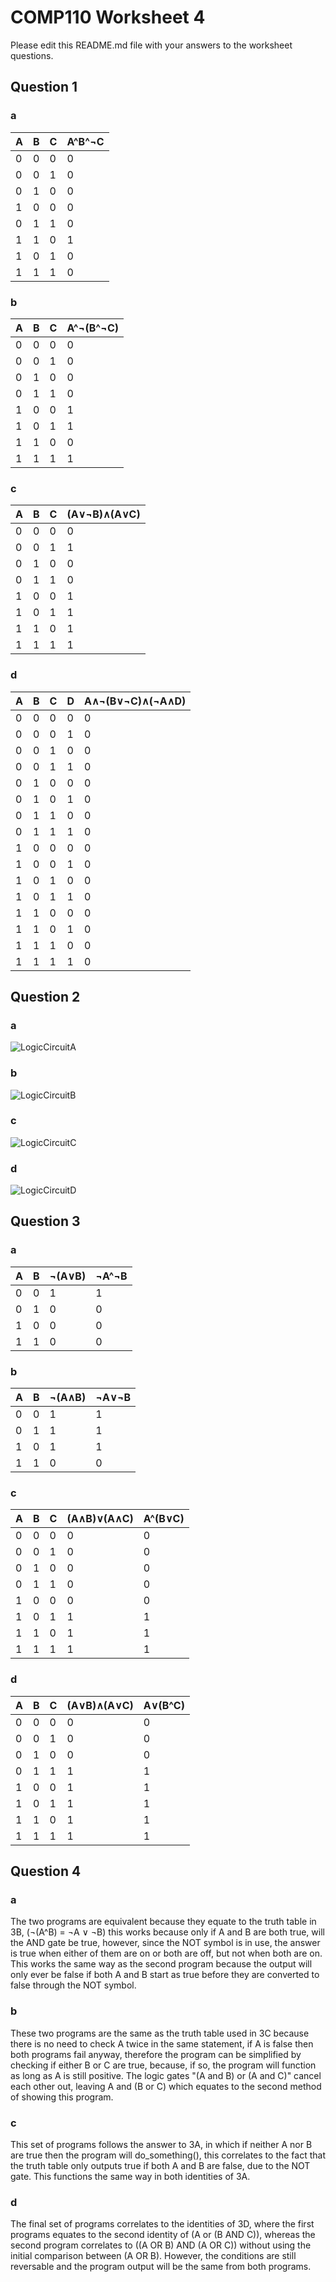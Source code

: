# COMP110 Worksheet 4

Please edit this README.md file with your answers to the worksheet questions.

## Question 1

### a
| A | B | C | A^B^¬C |
|---|---|---|--------|
| 0 | 0 | 0 | 0      |
| 0 | 0 | 1 | 0      |
| 0 | 1 | 0 | 0      |
| 1 | 0 | 0 | 0      |
| 0 | 1 | 1 | 0      |
| 1 | 1 | 0 | 1      |
| 1 | 0 | 1 | 0      |
| 1 | 1 | 1 | 0      |


### b
| A | B | C | A^¬(B^¬C) |
|---|---|---|-----------|
| 0 | 0 | 0 | 0         |
| 0 | 0 | 1 | 0         |
| 0 | 1 | 0 | 0         |
| 0 | 1 | 1 | 0         |
| 1 | 0 | 0 | 1         |
| 1 | 0 | 1 | 1         |
| 1 | 1 | 0 | 0         |
| 1 | 1 | 1 | 1         |


### c
| A | B | C | (A∨¬B)∧(A∨C) |
|---|---|---|--------------|
| 0 | 0 | 0 | 0            |
| 0 | 0 | 1 | 1            |
| 0 | 1 | 0 | 0            |
| 0 | 1 | 1 | 0            |
| 1 | 0 | 0 | 1            |
| 1 | 0 | 1 | 1            |
| 1 | 1 | 0 | 1            |
| 1 | 1 | 1 | 1            |


### d
| A | B | C | D | A∧¬(B∨¬C)∧(¬A∧D) |
|---|---|---|---|------------------|
| 0 | 0 | 0 | 0 | 0                |
| 0 | 0 | 0 | 1 | 0                |
| 0 | 0 | 1 | 0 | 0                |
| 0 | 0 | 1 | 1 | 0                |
| 0 | 1 | 0 | 0 | 0                |
| 0 | 1 | 0 | 1 | 0                |
| 0 | 1 | 1 | 0 | 0                |
| 0 | 1 | 1 | 1 | 0                |
| 1 | 0 | 0 | 0 | 0                |
| 1 | 0 | 0 | 1 | 0                |
| 1 | 0 | 1 | 0 | 0                |
| 1 | 0 | 1 | 1 | 0                |
| 1 | 1 | 0 | 0 | 0                |
| 1 | 1 | 0 | 1 | 0                |
| 1 | 1 | 1 | 0 | 0                |
| 1 | 1 | 1 | 1 | 0                |


## Question 2

### a

![LogicCircuitA](LogicCircuitA.PNG)

### b

![LogicCircuitB](logicCircuitB.PNG)

### c

![LogicCircuitC](logicCircuitC.PNG)

### d

![LogicCircuitD](logicCircuitD.PNG)

## Question 3

### a
| A | B | ¬(A∨B) | ¬A^¬B |
|---|---|--------|-------|
| 0 | 0 | 1      | 1     |
| 0 | 1 | 0      | 0     |
| 1 | 0 | 0      | 0     |
| 1 | 1 | 0      | 0     |

### b
| A | B | ¬(A∧B) | ¬A∨¬B |
|---|---|--------|-------|
| 0 | 0 | 1      | 1     |
| 0 | 1 | 1      | 1     |
| 1 | 0 | 1      | 1     |
| 1 | 1 | 0      | 0     |

### c
| A | B | C | (A∧B)∨(A∧C) | A^(B∨C) |
|---|---|---|-------------|---------|
| 0 | 0 | 0 | 0           | 0       |
| 0 | 0 | 1 | 0           | 0       |
| 0 | 1 | 0 | 0           | 0       |
| 0 | 1 | 1 | 0           | 0       |
| 1 | 0 | 0 | 0           | 0       |
| 1 | 0 | 1 | 1           | 1       |
| 1 | 1 | 0 | 1           | 1       |
| 1 | 1 | 1 | 1           | 1       |

### d
| A | B | C | (A∨B)∧(A∨C) | A∨(B^C) |
|---|---|---|-------------|---------|
| 0 | 0 | 0 | 0           | 0       |
| 0 | 0 | 1 | 0           | 0       |
| 0 | 1 | 0 | 0           | 0       |
| 0 | 1 | 1 | 1           | 1       |
| 1 | 0 | 0 | 1           | 1       |
| 1 | 0 | 1 | 1           | 1       |
| 1 | 1 | 0 | 1           | 1       |
| 1 | 1 | 1 | 1           | 1       |

## Question 4

### a
The two programs are equivalent because they equate to the truth table in 3B, (¬(A^B) = ¬A ∨ ¬B) this works because only if A and B are both true, will the AND gate be true, however, since the NOT symbol is in use, the answer is true when either of them are on or both are off, but not when both are on. This works the same way as the second program because the output will only ever be false if both A and B start as true before they are converted to false through the NOT symbol.

### b
These two programs are the same as the truth table used in 3C because there is no need to check A twice in the same statement, if A is false then both programs fail anyway, therefore the program can be simplified by checking if either B or C are true, because, if so, the program will function as long as A is still positive. The logic gates "(A and B) or (A and C)" cancel each other out, leaving A and (B or C) which equates to the second method of showing this program.

### c
This set of programs follows the answer to 3A, in which if neither A nor B are true then the program will do_something(), this correlates to the fact that the truth table only outputs true if both A and B are false, due to the NOT gate. This functions the same way in both identities of 3A.

### d
The final set of programs correlates to the identities of 3D, where the first programs equates to the second identity of (A or (B AND C)), whereas the second program correlates to ((A OR B) AND (A OR C)) without using the initial comparison between (A OR B). However, the conditions are still reversable and the program output will be the same from both programs.
